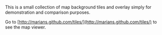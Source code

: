 This is a small collection of map background tiles and overlay simply for demonstration and comparison purposes.

Go to [http://marians.github.com/tiles/](http://marians.github.com/tiles/) to see the map viewer.